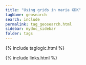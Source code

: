 ```yaml
---
title: "Using grids in maria GDK"
tagName: geosearch
search: include
permalink: tag_geosearch.html
sidebar: mydoc_sidebar
folder: tags
---
```

{% include taglogic.html %}

{% include links.html %}
